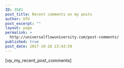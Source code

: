 ```yaml
---
ID: 3501
post_title: Recent comments on my posts
author: UfU
post_excerpt: ""
layout: page
permalink: >
  http://universalflowuniversity.com/post-comments/
published: true
post_date: 2017-10-28 23:43:59
---
```

[vp_my_recent_post_comments]
